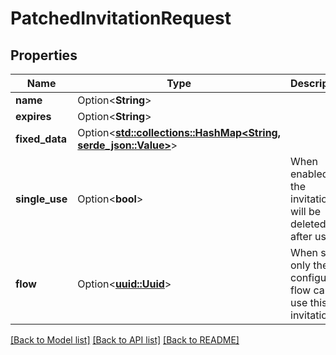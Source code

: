 # PatchedInvitationRequest

## Properties

Name | Type | Description | Notes
------------ | ------------- | ------------- | -------------
**name** | Option<**String**> |  | [optional]
**expires** | Option<**String**> |  | [optional]
**fixed_data** | Option<[**std::collections::HashMap<String, serde_json::Value>**](serde_json::Value.md)> |  | [optional]
**single_use** | Option<**bool**> | When enabled, the invitation will be deleted after usage. | [optional]
**flow** | Option<[**uuid::Uuid**](uuid::Uuid.md)> | When set, only the configured flow can use this invitation. | [optional]

[[Back to Model list]](../README.md#documentation-for-models) [[Back to API list]](../README.md#documentation-for-api-endpoints) [[Back to README]](../README.md)


